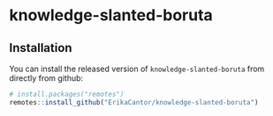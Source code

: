 # knowledge-slanted-boruta


## Installation

You can install the released version of `knowledge-slanted-boruta`
from directly from github:

```r
# install.packages("remotes")
remotes::install_github("ErikaCantor/knowledge-slanted-boruta")
```
